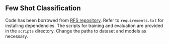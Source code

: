## Few Shot Classification

Code has been borrowed from [RFS repository](https://github.com/WangYueFt/rfs/). Refer to `requirements.txt` for installing dependencies. The scripts for training and evaluation are provided in the `scripts` directory. Change the paths to dataset and models as necessary. 

 